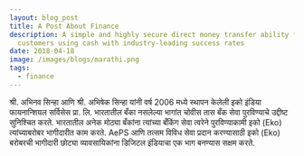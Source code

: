 ```yaml
---
layout: blog_post
title: A Post About Finance
description: A simple and highly secure direct money transfer ability for your
  customers using cash with industry-leading success rates
date: 2018-04-18
image: /images/blogs/marathi.png
tags:
  - finance
---
```

श्री. अभिनव सिन्हा आणि श्री. अभिषेक सिन्हा यांनी वर्ष 2006 मध्ये स्थापन केलेली इको इंडिया फायनान्शियल सर्विसेस प्रा. लि. भारतातील बँका नसलेल्या भागांत चोवीस तास बँक सेवा पुरविण्याचे उद्दीष्ट सुनिश्चित करते. भारतातील अनेक मोठ्या बँकांना त्यांच्या बँकिंग सेवा त्वरेने पुरविण्याकामी इको (Eko) त्यांच्याबरोबर भागीदारीत काम करते. AePS आणि तत्सम विविध सेवा प्रदान करण्यासाठी इको (Eko) बरोबरची भागीदारी छोट्या व्यावसायिकांना डिजिटल इंडियाचा एक भाग बनण्यास सक्षम करते.